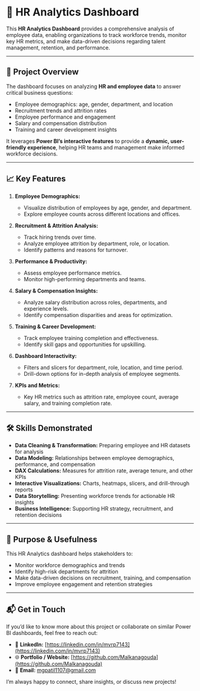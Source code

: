 # 👥 HR Analytics Dashboard  

This **HR Analytics Dashboard** provides a comprehensive analysis of employee data, enabling organizations to track workforce trends, monitor key HR metrics, and make data-driven decisions regarding talent management, retention, and performance.  

---

## 🔎 Project Overview  
The dashboard focuses on analyzing **HR and employee data** to answer critical business questions:  
- Employee demographics: age, gender, department, and location  
- Recruitment trends and attrition rates  
- Employee performance and engagement  
- Salary and compensation distribution  
- Training and career development insights  

It leverages **Power BI’s interactive features** to provide a **dynamic, user-friendly experience**, helping HR teams and management make informed workforce decisions.  

---

## 📈 Key Features  

1. **Employee Demographics:**  
   - Visualize distribution of employees by age, gender, and department.  
   - Explore employee counts across different locations and offices.  

2. **Recruitment & Attrition Analysis:**  
   - Track hiring trends over time.  
   - Analyze employee attrition by department, role, or location.  
   - Identify patterns and reasons for turnover.  

3. **Performance & Productivity:**  
   - Assess employee performance metrics.  
   - Monitor high-performing departments and teams.  

4. **Salary & Compensation Insights:**  
   - Analyze salary distribution across roles, departments, and experience levels.  
   - Identify compensation disparities and areas for optimization.  

5. **Training & Career Development:**  
   - Track employee training completion and effectiveness.  
   - Identify skill gaps and opportunities for upskilling.  

6. **Dashboard Interactivity:**  
   - Filters and slicers for department, role, location, and time period.  
   - Drill-down options for in-depth analysis of employee segments.  

7. **KPIs and Metrics:**  
   - Key HR metrics such as attrition rate, employee count, average salary, and training completion rate.  

---

## 🛠️ Skills Demonstrated  
- **Data Cleaning & Transformation:** Preparing employee and HR datasets for analysis  
- **Data Modeling:** Relationships between employee demographics, performance, and compensation  
- **DAX Calculations:** Measures for attrition rate, average tenure, and other KPIs  
- **Interactive Visualizations:** Charts, heatmaps, slicers, and drill-through reports  
- **Data Storytelling:** Presenting workforce trends for actionable HR insights  
- **Business Intelligence:** Supporting HR strategy, recruitment, and retention decisions  

---

## 🎯 Purpose & Usefulness  
This HR Analytics dashboard helps stakeholders to:  
- Monitor workforce demographics and trends  
- Identify high-risk departments for attrition  
- Make data-driven decisions on recruitment, training, and compensation  
- Improve employee engagement and retention strategies  

---

## 📬 Get in Touch  
If you’d like to know more about this project or collaborate on similar Power BI dashboards, feel free to reach out:  

- 💼 **LinkedIn:** [https://linkedin.com/in/mvrp7143](https://linkedin.com/in/mvrp7143)  
- 🌐 **Portfolio / Website:** [https://github.com/Malkanagouda](https://github.com/Malkanagouda)  
- 📩 **Email:** mgpatil1107@gmail.com  

I’m always happy to connect, share insights, or discuss new projects!

